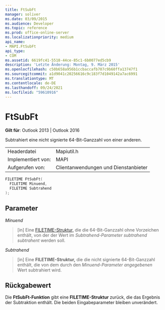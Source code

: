 ```yaml
---
title: FtSubFt
manager: soliver
ms.date: 03/09/2015
ms.audience: Developer
ms.topic: reference
ms.prod: office-online-server
ms.localizationpriority: medium
api_name:
- MAPI.FtSubFt
api_type:
- COM
ms.assetid: 6619fc41-5518-44ce-85c1-6b0077ed5cb9
description: 'Letzte Änderung: Montag, 9. März 2015'
ms.openlocfilehash: c50b658a956b1ccbaccafb707c9b60ffa13747f1
ms.sourcegitcommit: a1d9041c20256616c9c183f7d1049142a7ac6991
ms.translationtype: MT
ms.contentlocale: de-DE
ms.lasthandoff: 09/24/2021
ms.locfileid: "59610916"
---
```

# <a name="ftsubft"></a>FtSubFt

  
  
**Gilt für**: Outlook 2013 | Outlook 2016 
  
Subtrahiert eine nicht signierte 64-Bit-Ganzzahl von einer anderen. 
  
|||
|:-----|:-----|
|Headerdatei  <br/> |Mapiutil.h  <br/> |
|Implementiert von:  <br/> |MAPI  <br/> |
|Aufgerufen von:  <br/> |Clientanwendungen und Dienstanbieter  <br/> |
   
```cpp
FILETIME FtSubFt(
  FILETIME Minuend,
  FILETIME Subtrahend
);
```

## <a name="parameters"></a>Parameter

 _Minuend_
  
> [in] Eine [FILETIME-Struktur,](filetime.md) die die 64-Bit-Ganzzahl ohne Vorzeichen enthält, von der der Wert im  _Subtrahend-Parameter subtrahend subtrahent_ werden soll. 
    
 _Subtrahend_
  
> [in] Eine **FILETIME-Struktur,** die die nicht signierte 64-Bit-Ganzzahl enthält, die von dem durch den  _Minuend-Parameter angegebenen_ Wert subtrahiert wird. 
    
## <a name="return-value"></a>Rückgabewert

Die **FtSubFt-Funktion** gibt eine **FILETIME-Struktur** zurück, die das Ergebnis der Subtraktion enthält. Die beiden Eingabeparameter bleiben unverändert. 
  

